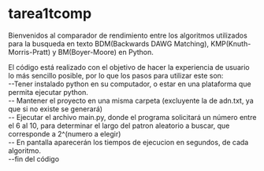 # tarea1tcomp

Bienvenidos al comparador de rendimiento entre los algoritmos utilizados para la busqueda en texto BDM(Backwards DAWG Matching), KMP(Knuth-Morris-Pratt) y BM(Boyer-Moore) en Python. <br />

El código está realizado con el objetivo de hacer la experiencia de usuario lo más sencillo posible, por lo que los pasos para utilizar este son:<br />
--Tener instalado python en su computador, o estar en una plataforma que permita ejecutar python.<br />
-- Mantener el proyecto en una misma carpeta (excluyente la de adn.txt, ya que si no existe se generará)<br />
-- Ejecutar el archivo main.py, donde el programa solicitará un número entre el 6 al 10, para determinar el largo del patron aleatorio a buscar, que corresponde a 2^(numero a elegir)<br />
-- En pantalla aparecerán los tiempos de ejecucion en segundos, de cada algoritmo.<br />
--fin del código<br />

